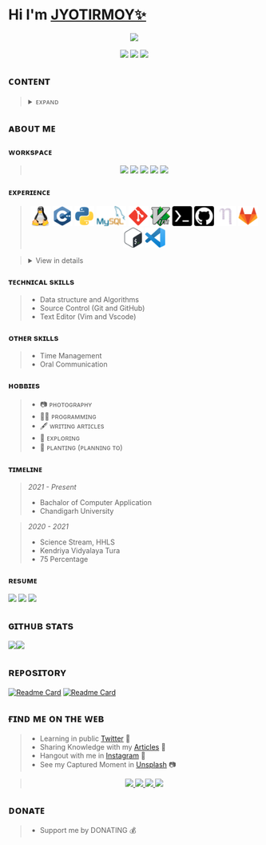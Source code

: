 # Hi I'm [JYOTIRMOY✨](https://linktr.ee/jyotirmoydotdev)

<p align="center">
<img src="pic/details.gif">
</p>

<p align="center"> 
<img src="https://img.shields.io/badge/%F0%9F%87%AE%F0%9F%87%B3-INDIAN-blue?logo=h&logoColor=white&style=flat">
<img src="https://img.shields.io/badge/Twitter-jyotirmoydotdev-blue?logo=twitter&style=flat">
<a href="mailto:jyotirmoydotdev@gmail.com"> 
<img src="https://img.shields.io/badge/Gmail-jyotirmoydotdev@gmail.com-blue?logo=gmail&logoColor=1d9bf0&style=flat">
</a><br/> </p>

## ᴄᴏɴᴛᴇɴᴛ

><details>
><summary>ᴇxᴘᴀɴᴅ</summary>
>
>- ᴀʙᴏᴜᴛ ᴍᴇ
>- ᴡᴏʀᴋsᴘᴀᴄᴇ
>- ᴇxᴘᴇʀɪᴇɴᴄᴇ
>- ᴛᴇᴄʜɴɪᴄᴀʟ sᴋɪʟʟs
>- ᴏᴛʜᴇʀ sᴋɪʟʟs
>- ʜᴏʙʙɪᴇs
>- ᴛɪᴍᴇʟɪɴᴇ
>- ʀᴇsᴜᴍᴇ
>- ɢɪᴛʜᴜʙ sᴛᴀᴛs
>- ʀᴇᴘᴏsɪᴛᴏʀʏ
>- ғɪɴᴅ ᴍᴇ ᴏɴ ᴛʜᴇ ᴡᴇʙ
>- ᴅᴏɴᴀᴛᴇ
>
></details>

## ᴀʙᴏᴜᴛ ᴍᴇ


### ᴡᴏʀᴋsᴘᴀᴄᴇ

><p align="center">
><img src="https://img.shields.io/badge/Macbook_air_m1-E50914?style=for-the-badge&logo=apple&color=grey&logoColor=white">
><img src="https://img.shields.io/badge/vscode-purple?style=for-the-badge&logo=visual%20studio%20code&logoColor=white"> 
><img src="https://img.shields.io/badge/xcode-blue?style=for-the-badge&logo=xcode&logoColor=white">
><img src="https://img.shields.io/badge/git-red?style=for-the-badge&logo=git&logoColor=white">
><img src="https://img.shields.io/badge/GitHub-100000?style=for-the-badge&logo=github&logoColor=white">
></p>



### ᴇxᴘᴇʀɪᴇɴᴄᴇ 

><p align="center">
><img src="pic/linux.png" width=40px height=40px>
><img src="pic/Cpp.png" width=40px height=40px>
><img src="pic/python.png" width=40px height=40px> 
><img src="pic/mysql.png" width=60px height=40px>
><img src="pic/git.png" width=40px height=40px> 
><img src="pic/vim.png" width=40px height=40px> 
><img src="pic/termux.png" width=40px height=40px> 
><img src="pic/GitHub.png" width=40px height=40px>
><img src="pic/nano.png" width=40px height=40px> 
><img src="pic/gitlab.png" width=40px height=40px>
><img src="pic/bash.png" width=40px height=40px>
><img src="pic/vscode.png" width=40px height=40px>
></p>

><details>
><summary>View in details</summary>
>
>## Operating System
>
>- Lunix (Termux)
>
>## Programming Language
>
>- C++
>- Python
>
>## Version Control
>
>- Git
>- Github
>- Gitlab
>
>## Text Editor and IDEs
>
>- Vim
>- Nano
>
>## Database
>
>- MySQL
>
></details>

### ᴛᴇᴄʜɴɪᴄᴀʟ sᴋɪʟʟs

>- Data structure and Algorithms
>- Source Control (Git and GitHub)
>- Text Editor (Vim and Vscode)

### ᴏᴛʜᴇʀ sᴋɪʟʟs

>- Time Management
>- Oral Communication

### ʜᴏʙʙɪᴇs

>- 📷 ᴘʜᴏᴛᴏɢʀᴀᴘʜʏ 
>- 👨‍💻 ᴘʀᴏɢʀᴀᴍᴍɪɴɢ
>- 🖋️ ᴡʀɪᴛɪɴɢ ᴀʀᴛɪᴄʟᴇs
>- 🔎 ᴇxᴘʟᴏʀɪɴɢ
>- 🌱 ᴘʟᴀɴᴛɪɴɢ (ᴘʟᴀɴɴɪɴɢ ᴛᴏ)

### ᴛɪᴍᴇʟɪɴᴇ

><i>2021 - Present</i>
>- Bachalor of Computer Application
>- Chandigarh University

><i>2020 - 2021</i>
>- Science Stream, HHLS
>- Kendriya Vidyalaya Tura
>- 75 Percentage

### ʀᴇsᴜᴍᴇ

<p align="left">
<a href=""><img src="https://img.shields.io/badge/-_ᴅᴏᴡɴʟᴏᴀᴅ_-green?style=plastic"></a> <a href=""><img src="https://img.shields.io/badge/-_ᴠɪᴇᴡ_-red?style=plastic"></a> <a href=""><img src="https://img.shields.io/badge/-_sʜᴀʀᴇ_-blue?style=plastic"></a>
</p>

## ɢɪᴛʜᴜʙ sᴛᴀᴛs 

<img src="https://github-readme-stats.vercel.app/api?username=jyotirmoydotdev&border_radius=30&show_icons=false&theme=github_darkb&line_height=25&hide_border=true&bg_color=90,0098f7ff,464bffff&title_color=fff&text_color=fff"><img src="https://github-readme-stats.vercel.app/api/top-langs/?username=jyotirmoydotdev&border_radius=30&layout=compact&hide_border=true&title_color=000&text_color=000"> 

## ʀᴇᴘᴏsɪᴛᴏʀʏ

[![Readme Card](https://github-readme-stats.vercel.app/api/pin/?username=jyotirmoydotdev&repo=Cpp-Language&border_radius=30&bg_color=90,0098f7ff,464bffff&title_color=fff&text_color=fff&layout=compact&hide_border=true)](https://github.com/jyotirmoydotdev/Cpp-Language)
[![Readme Card](https://github-readme-stats.vercel.app/api/pin/?username=jyotirmoydotdev&repo=Python-3-Language&border_radius=30&bg_color=90,0098f7ff,464bffff&title_color=fff&text_color=fff&layout=compact&hide_border=true)](https://github.com/jyotirmoydotdev/Pyhton-3-Language)

## ғɪɴᴅ ᴍᴇ ᴏɴ ᴛʜᴇ ᴡᴇʙ 
>- Learning in public [Twitter](https://twitter.com/jyotirmoydotdev?s=08) 👥
>- Sharing Knowledge with my [Articles](https://jyotirmoydotdev.hashnode.dev/) 📰
>- Hangout with me in [Instagram](https://instagram.com/jyotirmoydotdev) 🍟
>- See my Captured Moment in [Unsplash](https://unsplash.com/@jyotirmoydotdev) 📷

><p align="center">
><a href="https://unsplash.com/@jyotirmoydotdev">
>        <img src="https://img.shields.io/badge/-_jyotirmoydotdev_-grey?style=plastic&logo=unsplash">
></a>
><a href="https://instagram.com/jyotirmoydotdev">
>        <img src="https://img.shields.io/badge/-_jyotirmoydotdev_-red?style=plastic&logo=instagram&logoColor=white">
></a>
><a href="https://twitter.com/jyotirmoydotdev">
>        <img src="https://img.shields.io/badge/-_jyotirmoydotdev_-blue?style=plastic&logo=twitter&logoColor=white">
></a>
><a href="https://jyotirmoy.dev">
>        <img src="https://img.shields.io/badge/-_jyotirmoy.dev_-green?style=plastic&logo=linktree&logoColor=white">
></a>
></p>

## ᴅᴏɴᴀᴛᴇ

>- Support me by DONATING 💰

